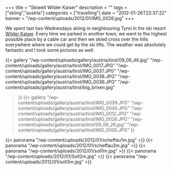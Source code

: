 +++
title = "Skiwelt Wilder Kaiser"
description = ""
tags = ["skiing","austria"]
categories = ["travelling"]
date = "2012-01-26T22:37:22"
banner = "/wp-content/uploads/2012/01/IMG_0026.jpg"
+++

We spent last two Wednesdays skiing in neighbouring Tyrol in the ski resort <a title="SkiWelt Wilder
Kaiser" href="http://www.skiwelt.at" target="_blank">Wilder Kaiser</a>. Every time we parked in another town, we went to the highest possible place by a cable car and then
we skied cross over the hills everywhere where we could get by the ski lifts. The weather was
absolutely fantastic and I took some pictures as well.

 {{< gallery
    "/wp-content/uploads/gallery/austria/tirol/09_06_46.jpg"
    "/wp-content/uploads/gallery/austria/tirol/IMG_0017.JPG"
    "/wp-content/uploads/gallery/austria/tirol/IMG_0037.JPG"
    "/wp-content/uploads/gallery/austria/tirol/IMG_0038.JPG"
    "/wp-content/uploads/gallery/austria/tirol/IMG_0036.JPG"
    "/wp-content/uploads/gallery/austria/tirol/big_brixen.jpg"
>}}
 {{< gallery
    "/wp-content/uploads/gallery/austria/tirol/IMG_0039.JPG"
    "/wp-content/uploads/gallery/austria/tirol/IMG_0040.JPG"
    "/wp-content/uploads/gallery/austria/tirol/IMG_0012.JPG"
    "/wp-content/uploads/gallery/austria/tirol/IMG_0026.JPG"
    "/wp-content/uploads/gallery/austria/tirol/09_06_26.jpg"
    "/wp-content/uploads/gallery/austria/tirol/IMG_0005.JPG"
>}}

{{< panorama "/wp-content/uploads/2012/01/scheffau1m.jpg"  >}}
{{< panorama "/wp-content/uploads/2012/01/scheffau2m.jpg"  >}}
{{< panorama "/wp-content/uploads/2012/01/soll1m.jpg"  >}}
{{< panorama "/wp-content/uploads/2012/01/Soll2m.jpg"  >}}
{{< panorama "/wp-content/uploads/2012/01/soll3m.jpg"  >}}